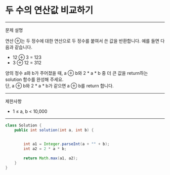 # 두 수의 연산값 비교하기
---
문제 설명

연산 ⊕는 두 정수에 대한 연산으로 두 정수를 붙여서 쓴 값을 반환합니다. 예를 들면 다음과 같습니다.
- 12 ⊕ 3 = 123
- 3 ⊕ 12 = 312

양의 정수 a와 b가 주어졌을 때, a ⊕ b와 2 * a * b 중 더 큰 값을 return하는 solution 함수를 완성해 주세요. <br>
단, a ⊕ b와 2 * a * b가 같으면 a ⊕ b를 return 합니다.

---
제한사항
- 1 ≤ a, b < 10,000

---
``` Java
class Solution {
    public int solution(int a, int b) {
        
        
        int a1 = Integer.parseInt(a + "" + b);
        int a2 = 2 * a * b;
        
        return Math.max(a1, a2);
    }
}
```